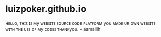 # luizpoker.github.io
   ʜᴇʟʟᴏ,
      ᴛʜɪꜱ ɪꜱ ᴍy ᴡᴇʙꜱɪᴛᴇ ꜱᴏᴜʀᴄᴇ ᴄᴏᴅᴇ ᴩʟᴀᴛꜰᴏʀᴍ
yᴏᴜ ᴍᴀᴅᴇ ᴜʀ ᴏᴡɴ ᴡᴇʙꜱɪᴛᴇ ᴡɪᴛʜ ᴛʜᴇ ᴜꜱᴇ ᴏꜰ ᴍy ᴄᴏᴅᴇꜱ
        ᴛʜᴀɴᴋyᴏᴜ.
               - aamalllh
